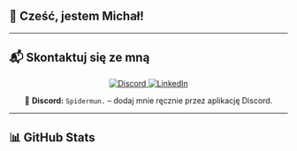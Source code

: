 ## 👋 Cześć, jestem Michał!

---

## 📬 Skontaktuj się ze mną

<p align="center">
  <!-- E-mail -->
<!--   <a href="mailto:twojemail@example.com" target="_blank">
    <img alt="Email" src="https://img.shields.io/badge/E--mail-D14836?style=for-the-badge&logo=gmail&logoColor=white" />
  </a>
 -->
  <!-- Discord -->
  <a href="https://discord.com" target="_blank">
    <img alt="Discord" src="https://img.shields.io/badge/Discord-Spidermun.-5865F2?style=for-the-badge&logo=discord&logoColor=white" />
  </a>

  <!-- LinkedIn -->
  <a href="https://www.linkedin.com/in/micha%C5%82-trela-702687321/" target="_blank">
    <img alt="LinkedIn" src="https://img.shields.io/badge/LinkedIn-Michał%20Trela-0A66C2?style=for-the-badge&logo=linkedin&logoColor=white" />
  </a>
</p>

<p align="center">
  💬 <strong>Discord:</strong> <code>Spidermun.</code> – dodaj mnie ręcznie przez aplikację Discord.
</p>

---

## 📊 GitHub Stats

<p align="center">
  
</p>

